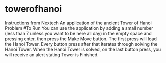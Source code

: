 # towerofhanoi
Instructions from Nextech
An application of the ancient Tower of Hanoi Problem 
#To Run
You can use the application by adding a small number (less than 7 unless you want to be here all day) in the empty space and pressing enter, then press the Make Move button. The first press will load the Hanoi Tower. Every button press after that iterates through solving the Hanoi Tower. When the Hanoi Tower is solved, on the last button press, you will receive an alert stating Tower is Finished.
